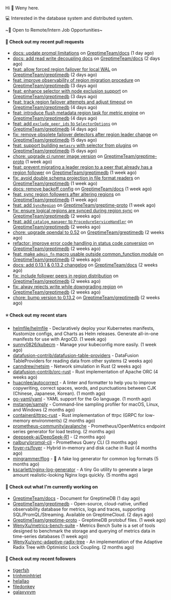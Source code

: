 Hi 👋 Weny here.

💻 Interested in the database system and distributed system.

~🍺 Open to Remote/Intern Job Opportunities~

#### 🔨 Check out my recent pull requests

- [docs: update promql limitations](https://github.com/GreptimeTeam/docs/pull/1684) on [GreptimeTeam/docs](https://github.com/GreptimeTeam/docs) (1 day ago)
- [docs: add read write decoupling docs](https://github.com/GreptimeTeam/docs/pull/1680) on [GreptimeTeam/docs](https://github.com/GreptimeTeam/docs) (2 days ago)
- [feat: allow forced region failover for local WAL](https://github.com/GreptimeTeam/greptimedb/pull/5972) on [GreptimeTeam/greptimedb](https://github.com/GreptimeTeam/greptimedb) (2 days ago)
- [feat: improve observability of region migration procedure](https://github.com/GreptimeTeam/greptimedb/pull/5967) on [GreptimeTeam/greptimedb](https://github.com/GreptimeTeam/greptimedb) (3 days ago)
- [feat: enhance selector with node exclusion support](https://github.com/GreptimeTeam/greptimedb/pull/5966) on [GreptimeTeam/greptimedb](https://github.com/GreptimeTeam/greptimedb) (3 days ago)
- [feat: track region failover attempts and adjust timeout](https://github.com/GreptimeTeam/greptimedb/pull/5952) on [GreptimeTeam/greptimedb](https://github.com/GreptimeTeam/greptimedb) (4 days ago)
- [feat: introduce flush metadata region task for metric engine](https://github.com/GreptimeTeam/greptimedb/pull/5951) on [GreptimeTeam/greptimedb](https://github.com/GreptimeTeam/greptimedb) (4 days ago)
- [feat: add `exclude_peer_ids` to `SelectorOptions`](https://github.com/GreptimeTeam/greptimedb/pull/5949) on [GreptimeTeam/greptimedb](https://github.com/GreptimeTeam/greptimedb) (4 days ago)
- [fix: remove obsolete failover detectors after region leader change](https://github.com/GreptimeTeam/greptimedb/pull/5944) on [GreptimeTeam/greptimedb](https://github.com/GreptimeTeam/greptimedb) (5 days ago)
- [feat: support building `metasrv` with selector from plugins](https://github.com/GreptimeTeam/greptimedb/pull/5942) on [GreptimeTeam/greptimedb](https://github.com/GreptimeTeam/greptimedb) (5 days ago)
- [chore: upgrade ci runner image version](https://github.com/GreptimeTeam/greptime-proto/pull/233) on [GreptimeTeam/greptime-proto](https://github.com/GreptimeTeam/greptime-proto) (1 week ago)
- [feat: prevent migrating a leader region to a peer that already has a region follower](https://github.com/GreptimeTeam/greptimedb/pull/5923) on [GreptimeTeam/greptimedb](https://github.com/GreptimeTeam/greptimedb) (1 week ago)
- [fix: avoid double schema projection in file format readers](https://github.com/GreptimeTeam/greptimedb/pull/5918) on [GreptimeTeam/greptimedb](https://github.com/GreptimeTeam/greptimedb) (1 week ago)
- [docs: remove backoff config](https://github.com/GreptimeTeam/docs/pull/1649) on [GreptimeTeam/docs](https://github.com/GreptimeTeam/docs) (1 week ago)
- [feat: sync region followers after altering regions](https://github.com/GreptimeTeam/greptimedb/pull/5901) on [GreptimeTeam/greptimedb](https://github.com/GreptimeTeam/greptimedb) (1 week ago)
- [feat: add `SyncRegion`](https://github.com/GreptimeTeam/greptime-proto/pull/230) on [GreptimeTeam/greptime-proto](https://github.com/GreptimeTeam/greptime-proto) (1 week ago)
- [fix: ensure logical regions are synced during region sync](https://github.com/GreptimeTeam/greptimedb/pull/5878) on [GreptimeTeam/greptimedb](https://github.com/GreptimeTeam/greptimedb) (2 weeks ago)
- [feat: add `catalog_manager` to `ProcedureServiceHandler`](https://github.com/GreptimeTeam/greptimedb/pull/5873) on [GreptimeTeam/greptimedb](https://github.com/GreptimeTeam/greptimedb) (2 weeks ago)
- [chore: upgrade opendal to 0.52](https://github.com/GreptimeTeam/greptimedb/pull/5857) on [GreptimeTeam/greptimedb](https://github.com/GreptimeTeam/greptimedb) (2 weeks ago)
- [refactor: improve error code handling in status code conversion](https://github.com/GreptimeTeam/greptimedb/pull/5851) on [GreptimeTeam/greptimedb](https://github.com/GreptimeTeam/greptimedb) (2 weeks ago)
- [feat: make `admin_fn` macro usable outside common_function module](https://github.com/GreptimeTeam/greptimedb/pull/5850) on [GreptimeTeam/greptimedb](https://github.com/GreptimeTeam/greptimedb) (2 weeks ago)
- [docs: add 0.13.1 &amp; 0.13.2 changelog](https://github.com/GreptimeTeam/docs/pull/1634) on [GreptimeTeam/docs](https://github.com/GreptimeTeam/docs) (2 weeks ago)
- [fix: include follower peers in region distribution](https://github.com/GreptimeTeam/greptimedb/pull/5844) on [GreptimeTeam/greptimedb](https://github.com/GreptimeTeam/greptimedb) (2 weeks ago)
- [fix: alway rejects write while downgrading region](https://github.com/GreptimeTeam/greptimedb/pull/5842) on [GreptimeTeam/greptimedb](https://github.com/GreptimeTeam/greptimedb) (2 weeks ago)
- [chore: bump version to 0.13.2](https://github.com/GreptimeTeam/greptimedb/pull/5837) on [GreptimeTeam/greptimedb](https://github.com/GreptimeTeam/greptimedb) (2 weeks ago)

#### ⭐ Check out my recent stars

- [helmfile/helmfile](https://github.com/helmfile/helmfile) - Declaratively deploy your Kubernetes manifests, Kustomize configs, and Charts as Helm releases. Generate all-in-one manifests for use with ArgoCD. (1 week ago)
- [sunny0826/kubecm](https://github.com/sunny0826/kubecm) - Manage your kubeconfig more easily. (1 week ago)
- [datafusion-contrib/datafusion-table-providers](https://github.com/datafusion-contrib/datafusion-table-providers) - DataFusion TableProviders for reading data from other systems (2 weeks ago)
- [canndrew/netsim](https://github.com/canndrew/netsim) - Network simulation in Rust (2 weeks ago)
- [datafusion-contrib/orc-rust](https://github.com/datafusion-contrib/orc-rust) - Rust implementation of Apache ORC (4 weeks ago)
- [huacnlee/autocorrect](https://github.com/huacnlee/autocorrect) - A linter and formatter to help you to improve copywriting, correct spaces, words, and punctuations between CJK (Chinese, Japanese, Korean). (1 month ago)
- [go-yaml/yaml](https://github.com/go-yaml/yaml) - YAML support for the Go language. (1 month ago)
- [mstange/samply](https://github.com/mstange/samply) - Command-line sampling profiler for macOS, Linux, and Windows (2 months ago)
- [containerd/ttrpc-rust](https://github.com/containerd/ttrpc-rust) - Rust implementation of ttrpc (GRPC for low-memory environments) (2 months ago)
- [prometheus-community/avalanche](https://github.com/prometheus-community/avalanche) - Prometheus/OpenMetrics endpoint series generator for load testing. (2 months ago)
- [deepseek-ai/DeepSeek-R1](https://github.com/deepseek-ai/DeepSeek-R1) -  (2 months ago)
- [nalbury/promql-cli](https://github.com/nalbury/promql-cli) - Prometheus Query CLI (3 months ago)
- [foyer-rs/foyer](https://github.com/foyer-rs/foyer) - Hybrid in-memory and disk cache in Rust (4 months ago)
- [mingrammer/flog](https://github.com/mingrammer/flog) - :tophat: A fake log generator for common log formats (5 months ago)
- [kscarlett/nginx-log-generator](https://github.com/kscarlett/nginx-log-generator) - A tiny Go utility to generate a large amount realistic-looking Nginx logs quickly. (5 months ago)

#### 👷 Check out what I'm currently working on

- [GreptimeTeam/docs](https://github.com/GreptimeTeam/docs) - Document for GreptimeDB (1 day ago)
- [GreptimeTeam/greptimedb](https://github.com/GreptimeTeam/greptimedb) - Open-source, cloud-native, unified observability database for metrics, logs and traces, supporting SQL/PromQL/Streaming. Available on GreptimeCloud. (2 days ago)
- [GreptimeTeam/greptime-proto](https://github.com/GreptimeTeam/greptime-proto) - GreptimeDB protobuf files. (1 week ago)
- [WenyXu/metrics-bench-suite](https://github.com/WenyXu/metrics-bench-suite) - Metrics Bench Suite is a set of tools designed to benchmark the storage and querying of metrics data in time-series databases (1 week ago)
- [WenyXu/sync-adaptive-radix-tree](https://github.com/WenyXu/sync-adaptive-radix-tree) - An implementation of the Adaptive Radix Tree with Optimistic Lock Coupling. (2 months ago)

#### 👯 Check out my recent followers

- [tigerfsh](https://github.com/tigerfsh)
- [trinhminhtriet](https://github.com/trinhminhtriet)
- [helallao](https://github.com/helallao)
- [filedonkey](https://github.com/filedonkey)
- [galaxyxym](https://github.com/galaxyxym)


